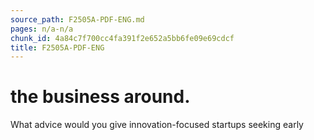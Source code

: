 ```yaml
---
source_path: F2505A-PDF-ENG.md
pages: n/a-n/a
chunk_id: 4a84c7f700cc4fa391f2e652a5bb6fe09e69cdcf
title: F2505A-PDF-ENG
---
```

# the business around.

What advice would you give innovation-focused startups seeking early
